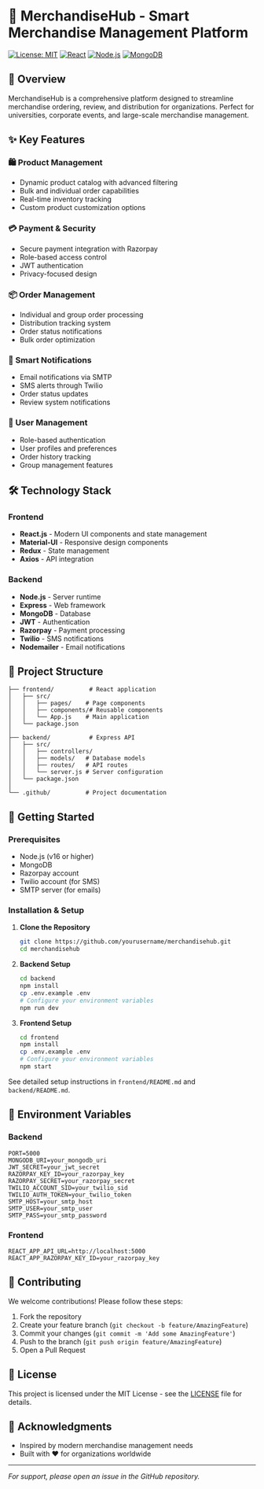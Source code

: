 # 🎽 MerchandiseHub - Smart Merchandise Management Platform

[![License: MIT](https://img.shields.io/badge/License-MIT-yellow.svg)](https://opensource.org/licenses/MIT)
[![React](https://img.shields.io/badge/React-18.x-blue)](https://reactjs.org/)
[![Node.js](https://img.shields.io/badge/Node.js-16.x-green)](https://nodejs.org/)
[![MongoDB](https://img.shields.io/badge/MongoDB-4.x-green)](https://www.mongodb.com/)

## 🚀 Overview

MerchandiseHub is a comprehensive platform designed to streamline merchandise ordering, review, and distribution for organizations. Perfect for universities, corporate events, and large-scale merchandise management.

## ✨ Key Features

### 🛍️ Product Management
- Dynamic product catalog with advanced filtering
- Bulk and individual order capabilities
- Real-time inventory tracking
- Custom product customization options

### 💳 Payment & Security
- Secure payment integration with Razorpay
- Role-based access control
- JWT authentication
- Privacy-focused design

### 📦 Order Management
- Individual and group order processing
- Distribution tracking system
- Order status notifications
- Bulk order optimization

### 🔔 Smart Notifications
- Email notifications via SMTP
- SMS alerts through Twilio
- Order status updates
- Review system notifications

### 👥 User Management
- Role-based authentication
- User profiles and preferences
- Order history tracking
- Group management features

## 🛠️ Technology Stack

### Frontend
- **React.js** - Modern UI components and state management
- **Material-UI** - Responsive design components
- **Redux** - State management
- **Axios** - API integration

### Backend
- **Node.js** - Server runtime
- **Express** - Web framework
- **MongoDB** - Database
- **JWT** - Authentication
- **Razorpay** - Payment processing
- **Twilio** - SMS notifications
- **Nodemailer** - Email notifications

## 📁 Project Structure

```
├── frontend/          # React application
│   ├── src/
│   │   ├── pages/    # Page components
│   │   ├── components/# Reusable components
│   │   └── App.js    # Main application
│   └── package.json
│
├── backend/           # Express API
│   ├── src/
│   │   ├── controllers/
│   │   ├── models/   # Database models
│   │   ├── routes/   # API routes
│   │   └── server.js # Server configuration
│   └── package.json
│
└── .github/          # Project documentation
```

## 🚀 Getting Started

### Prerequisites
- Node.js (v16 or higher)
- MongoDB
- Razorpay account
- Twilio account (for SMS)
- SMTP server (for emails)

### Installation & Setup

1. **Clone the Repository**
   ```bash
   git clone https://github.com/yourusername/merchandisehub.git
   cd merchandisehub
   ```

2. **Backend Setup**
   ```bash
   cd backend
   npm install
   cp .env.example .env
   # Configure your environment variables
   npm run dev
   ```

3. **Frontend Setup**
   ```bash
   cd frontend
   npm install
   cp .env.example .env
   # Configure your environment variables
   npm start
   ```

See detailed setup instructions in `frontend/README.md` and `backend/README.md`.

## 📝 Environment Variables

### Backend
```env
PORT=5000
MONGODB_URI=your_mongodb_uri
JWT_SECRET=your_jwt_secret
RAZORPAY_KEY_ID=your_razorpay_key
RAZORPAY_SECRET=your_razorpay_secret
TWILIO_ACCOUNT_SID=your_twilio_sid
TWILIO_AUTH_TOKEN=your_twilio_token
SMTP_HOST=your_smtp_host
SMTP_USER=your_smtp_user
SMTP_PASS=your_smtp_password
```

### Frontend
```env
REACT_APP_API_URL=http://localhost:5000
REACT_APP_RAZORPAY_KEY_ID=your_razorpay_key
```

## 🤝 Contributing

We welcome contributions! Please follow these steps:

1. Fork the repository
2. Create your feature branch (`git checkout -b feature/AmazingFeature`)
3. Commit your changes (`git commit -m 'Add some AmazingFeature'`)
4. Push to the branch (`git push origin feature/AmazingFeature`)
5. Open a Pull Request

## 📄 License

This project is licensed under the MIT License - see the [LICENSE](LICENSE) file for details.

## 🙏 Acknowledgments

- Inspired by modern merchandise management needs
- Built with ❤️ for organizations worldwide

---
*For support, please open an issue in the GitHub repository.*
